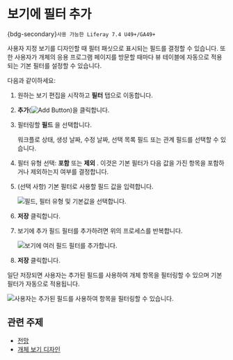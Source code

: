 # 보기에 필터 추가

{bdg-secondary}`사용 가능한 Liferay 7.4 U49+/GA49+`

사용자 지정 보기를 디자인할 때 필터 패싯으로 표시되는 필드를 결정할 수 있습니다. 또한 사용자가 개체의 응용 프로그램 페이지를 방문할 때마다 뷰 테이블에 자동으로 적용되는 기본 필터를 설정할 수 있습니다.

다음과 같이하세요:

1. 원하는 보기 편집을 시작하고 **필터** 탭으로 이동합니다.

1. **추가**(![Add Button](../../../../images/icon-add.png))을 클릭합니다.

1. 필터링할 **필드** 을 선택합니다.

   워크플로 상태, 생성 날짜, 수정 날짜, 선택 목록 필드 또는 관계 필드를 선택할 수 있습니다.

1. 필터 유형 선택: **포함** 또는 **제외** . 이것은 기본 필터가 다음 값을 가진 항목을 포함하거나 제외하는지 여부를 결정합니다.

1. (선택 사항) 기본 필터로 사용할 필드 값을 입력합니다.

   ![필드, 필터 유형 및 기본값을 선택합니다.](./adding-filters-to-views/images/01.png)

1. **저장** 클릭합니다.

1. 보기에 추가 필드 필터를 추가하려면 위의 프로세스를 반복합니다.

   ![보기에 여러 필드 필터를 추가합니다.](./adding-filters-to-views/images/02.png)

1. **저장** 클릭합니다.

일단 저장되면 사용자는 추가된 필드를 사용하여 개체 항목을 필터링할 수 있으며 기본 필터가 자동으로 적용됩니다.

![사용자는 추가된 필드를 사용하여 항목을 필터링할 수 있습니다.](./adding-filters-to-views/images/03.png)

## 관련 주제

* [전망](../views.md)
* [개체 보기 디자인](./designing-object-views.md)
